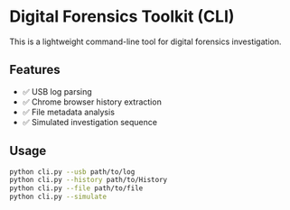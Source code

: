# Digital Forensics Toolkit (CLI)

This is a lightweight command-line tool for digital forensics investigation.

## Features

- ✅ USB log parsing
- ✅ Chrome browser history extraction
- ✅ File metadata analysis
- ✅ Simulated investigation sequence

## Usage

```bash
python cli.py --usb path/to/log
python cli.py --history path/to/History
python cli.py --file path/to/file
python cli.py --simulate
